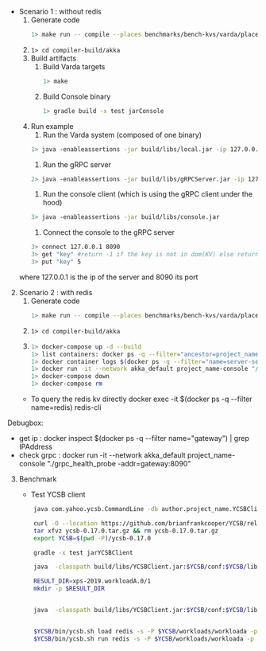 * Scenario 1 : without redis
    1. Generate code
        ```bash
        1> make run -- compile --places benchmarks/bench-kvs/varda/places.yml --targets benchmarks/bench-kvs/varda/targets.yml --filename benchmarks/bench-kvs/varda/kv.varch --impl benchmarks/bench-kvs/varda/kv-wo-redis.vimpl --provenance 0
        ```
    1. ```1> cd compiler-build/akka```
    1. Build artifacts
        1. Build Varda targets
            ```bash
            1> make
            ```
        1. Build Console binary 
            ```bash
            1> gradle build -x test jarConsole
            ```
    1. Run example
        1. Run the Varda system (composed of one binary)
        ```bash
        1> java -enableassertions -jar build/libs/local.jar -ip 127.0.0.1 -p 25520 -s akka://systemProject_name@127.0.0.1:25520 -l 8080 -vp placeA 
        ```
        1. Run the gRPC server
        ```bash
        2> java -enableassertions -jar build/libs/gRPCServer.jar -ip 127.0.0.1 -p 25521 -s akka://systemProject_name@127.0.0.1:25520 -l 8080 -vp placeA 
        ```
        1. Run the console client (which is using the gRPC client under the hood)
        ```bash
        3> java -enableassertions -jar build/libs/console.jar
        ```
        1. Connect the console to the gRPC server
        ```bash
        3> connect 127.0.0.1 8090
        3> get "key" #return -1 if the key is not in dom(KV) else return the value
        3> put "key" 5
        ```
    where 127.0.0.1 is the ip of the server and 8090 its port
2. Scenario 2 : with redis
    1. Generate code
        ```bash
        1> make run -- compile --places benchmarks/bench-kvs/varda/places.yml --targets benchmarks/bench-kvs/varda/targets.yml --filename benchmarks/bench-kvs/varda/kv.varch --impl benchmarks/bench-kvs/varda/kv-redis.vimpl --provenance 0
        ```
    1. ```1> cd compiler-build/akka```
    1. 
        ```bash 
        1> docker-compose up -d --build 
        1> list containers: docker ps -q --filter="ancestor=project_name-akka"
        1> docker container logs $(docker ps -q --filter="name=server-seed")
        1> docker run -it --network akka_default project_name-console "/usr/local/openjdk-11/bin/java -jar console.jar"
        1> docker-compose down 
        1> docker-compose rm 
        ```
    * To query the redis kv directly
        docker exec -it $(docker ps -q --filter name=redis) redis-cli


Debugbox:

* get ip : docker inspect $(docker ps -q --filter name="gateway") | grep IPAddress
* check grpc : docker run -it --network akka_default project_name-console "./grpc_health_probe -addr=gateway:8090"

3. Benchmark
    * Test YCSB client 
    ```bash
        java com.yahoo.ycsb.CommandLine -db author.project_name.YCSBClient -p kvs.url=localhost -p kvs.port=8090 
    ```

    ```bash
        curl -O --location https://github.com/brianfrankcooper/YCSB/releases/download/0.17.0/ycsb-0.17.0.tar.gz
        tar xfvz ycsb-0.17.0.tar.gz && rm ycsb-0.17.0.tar.gz
        export YCSB=$(pwd -P)/ycsb-0.17.0
    ```

    ```bash
        gradle -x test jarYCSBClient

        java  -classpath build/libs/YCSBClient.jar:$YCSB/conf:$YCSB/lib/HdrHistogram-2.1.4.jar:$YCSB/lib/core-0.17.0.jar:$YCSB/lib/htrace-core4-4.1.0-incubating.jar:$YCSB/lib/jackson-core-asl-1.9.4.jar:$YCSB/lib/jackson-mapper-asl-1.9.4.jar site.ycsb.Client -load -db author.project_name.YCSBClient -P $YCSB/workloads/workloada > outputVardaLoad.txt

        RESULT_DIR=xps-2019.workloadA.0/1
        mkdir -p $RESULT_DIR


        java  -classpath build/libs/YCSBClient.jar:$YCSB/conf:$YCSB/lib/HdrHistogram-2.1.4.jar:$YCSB/lib/core-0.17.0.jar:$YCSB/lib/htrace-core4-4.1.0-incubating.jar:$YCSB/lib/jackson-core-asl-1.9.4.jar:$YCSB/lib/jackson-mapper-asl-1.9.4.jar:$YCSB/redis-binding/lib/commons-pool2-2.4.2.jar:$YCSB/redis-binding/lib/jedis-2.9.0.jar:$YCSB/redis-binding/lib/redis-binding-0.17.0.jar site.ycsb.Client -t -db author.project_name.YCSBClient -s -P $YCSB/workloads/workloada > $RESULT_DIR/ycsb-results


        $YCSB/bin/ycsb.sh load redis -s -P $YCSB/workloads/workloada -p "redis.host=127.0.0.1" -p "redis.port=6379" > outputRedisLoad.txt
        $YCSB/bin/ycsb.sh run redis -s -P $YCSB/workloads/workloada -p "redis.host=127.0.0.1" -p "redis.port=6379" > outputRedisRun.txt
    ```